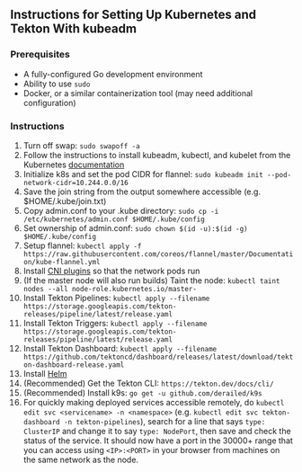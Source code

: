 ## Instructions for Setting Up Kubernetes and Tekton With kubeadm

### Prerequisites

- A fully-configured Go development environment
- Ability to use `sudo`
- Docker, or a similar containerization tool (may need additional
  configuration)

### Instructions

1. Turn off swap: `sudo swapoff -a`
2. Follow the instructions to install kubeadm, kubectl, and kubelet from
   the Kubernetes [documentation](https://kubernetes.io/docs/setup/production-environment/tools/kubeadm/install-kubeadm/)
3. Initialize k8s and set the pod CIDR for flannel: `sudo kubeadm init --pod-network-cidr=10.244.0.0/16`
4. Save the join string from the output somewhere accessible
   (e.g. $HOME/.kube/join.txt)
5. Copy admin.conf to your .kube directory: `sudo cp -i /etc/kubernetes/admin.conf $HOME/.kube/config`
6. Set ownership of admin.conf: `sudo chown $(id -u):$(id -g) $HOME/.kube/config`
7. Setup flannel: `kubectl apply -f https://raw.githubusercontent.com/coreos/flannel/master/Documentation/kube-flannel.yml`
8. Install [CNI plugins](https://medium.com/@liuyutong2921/network-failed-to-find-plugin-bridge-in-path-opt-cni-bin-70e7156ceb0b)
so that the network pods run
8. (If the master node will also run builds) Taint the node: ```kubectl taint nodes --all node-role.kubernetes.io/master-```
9. Install Tekton Pipelines: `kubectl apply --filename https://storage.googleapis.com/tekton-releases/pipeline/latest/release.yaml`
10. Install Tekton Triggers: `kubectl apply --filename https://storage.googleapis.com/tekton-releases/pipeline/latest/release.yaml`
11. Install Tekton Dashboard: `kubectl apply --filename https://github.com/tektoncd/dashboard/releases/latest/download/tekton-dashboard-release.yaml`
12. Install [Helm](https://helm.sh/docs/intro/install/)
13. (Recommended) Get the Tekton CLI: `https://tekton.dev/docs/cli/`
14. (Recommended) Install k9s: `go get -u github.com/derailed/k9s`
14. For quickly making deployed services accessible remotely, do
    `kubectl edit svc <servicename> -n <namespace>` (e.g. `kubectl edit
svc tekton-dashboard -n tekton-pipelines`), search for a line that says
`type: ClusterIP` and change it to say `type: NodePort`, then save and
check the status of the service. It should now have a port in the 30000+
range that you can access using `<IP>:<PORT>` in your browser from
machines on the same network as the node.

